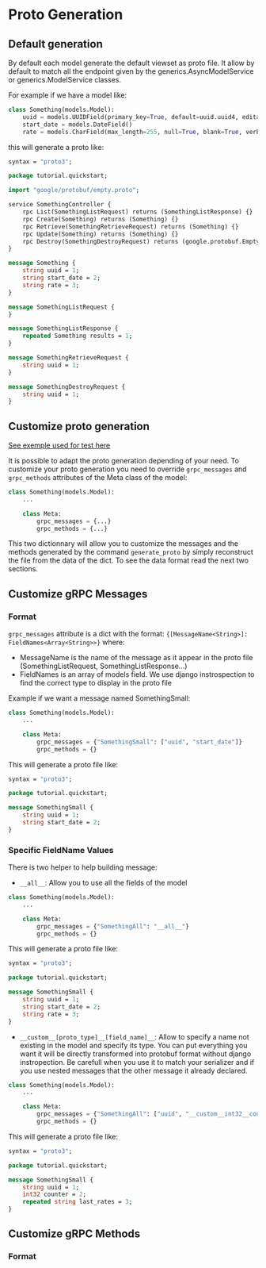 # Proto Generation

## Default generation 

By default each model generate the default viewset as proto file. It allow by default to match all the endpoint given by the generics.AsyncModelService or generics.ModelService classes.

For example if we have a model like:

```python
class Something(models.Model):
    uuid = models.UUIDField(primary_key=True, default=uuid.uuid4, editable=False)
    start_date = models.DateField()
    rate = models.CharField(max_length=255, null=True, blank=True, verbose_name=_("Rate"))
```

this will generate a proto like:
```proto
syntax = "proto3";

package tutorial.quickstart;

import "google/protobuf/empty.proto";

service SomethingController {
    rpc List(SomethingListRequest) returns (SomethingListResponse) {}
    rpc Create(Something) returns (Something) {}
    rpc Retrieve(SomethingRetrieveRequest) returns (Something) {}
    rpc Update(Something) returns (Something) {}
    rpc Destroy(SomethingDestroyRequest) returns (google.protobuf.Empty) {}
}

message Something {
    string uuid = 1;
    string start_date = 2;
    string rate = 3;
}

message SomethingListRequest {
}

message SomethingListResponse {
    repeated Something results = 1;
}

message SomethingRetrieveRequest {
    string uuid = 1;
}

message SomethingDestroyRequest {
    string uuid = 1;
}
```

## Customize proto generation

[See exemple used for test here](https://github.com/socotecio/django-socio-grpc/blob/master/django_socio_grpc/tests/fakeapp/models.py)

It is possible to adapt the proto generation depending of your need. To customize your proto generation you need to override `grpc_messages` and `grpc_methods` attributes of the Meta class of the model:

```python
class Something(models.Model):
    ...

    class Meta:
        grpc_messages = {...}
        grpc_methods = {...}
```

This two dictionnary will allow you to customize the messages and the methods generated by the command `generate_proto` by simply reconstruct the file from the data of the dict. To see the data format read the next two sections.

## Customize gRPC Messages

### Format

`grpc_messages` attribute is a dict with the format: `{[MessageName<String>]: FieldNames<Array<String>>}` where:

- MessageName is the name of the message as it appear in the proto file (SomethingListRequest, SomethingListResponse...)
- FieldNames is an array of models field. We use django instrospection to find the correct type to display in the proto file

Example if we want a message named SomethingSmall:

```python
class Something(models.Model):
    ...

    class Meta:
        grpc_messages = {"SomethingSmall": ["uuid", "start_date"]}
        grpc_methods = {}
```

This will generate a proto file like:
```proto
syntax = "proto3";

package tutorial.quickstart;

message SomethingSmall {
    string uuid = 1;
    string start_date = 2;
}
```


### Specific FieldName Values

There is two helper to help building message:
- `__all__`: Allow you to use all the fields of the model

```python
class Something(models.Model):
    ...

    class Meta:
        grpc_messages = {"SomethingAll": "__all__"}
        grpc_methods = {}
```

This will generate a proto file like:
```proto
syntax = "proto3";

package tutorial.quickstart;

message SomethingSmall {
    string uuid = 1;
    string start_date = 2;
    string rate = 3;
}
```

- `__custom__[proto_type]__[field_name]__`: Allow to specify a name not existing in the model and specify its type. You can put everything you want it will be directly transformed into protobuf format without django instropection. Be carefull when you use it to match your serializer and if you use nested messages that the other message it already declared.

```python
class Something(models.Model):
    ...

    class Meta:
        grpc_messages = {"SomethingAll": ["uuid", "__custom__int32__counter__", "__custom__repeated string__last_rates__"]}
        grpc_methods = {}
```

This will generate a proto file like:
```proto
syntax = "proto3";

package tutorial.quickstart;

message SomethingSmall {
    string uuid = 1;
    int32 counter = 2;
    repeated string last_rates = 3;
}
```

## Customize gRPC Methods

### Format